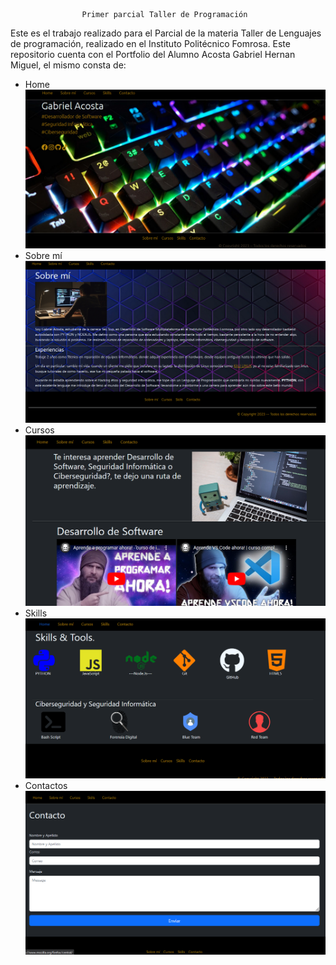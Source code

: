                     Primer parcial Taller de Programación

Este es el trabajo realizado para el Parcial de la materia Taller de Lenguajes de programación, realizado en el Instituto Politécnico Fomrosa.
Este repositorio cuenta con el Portfolio del Alumno Acosta Gabriel Hernan Miguel, el mismo consta de:
- Home 
!["seccion HOME"](./css/images/images_readme/home.PNG)
- Sobre mí
!["seccion sobre mi"](./css/images/images_readme/aboutme.PNG)
- Cursos
!["seccion cursos"](./css/images/images_readme/cursos.PNG)
- Skills
!["seccion skills"](./css/images/images_readme/skills.PNG)
- Contactos
!["seccion contactos"](./css/images/images_readme/contacto.PNG)